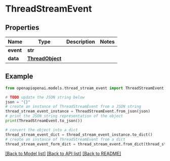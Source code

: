 # ThreadStreamEvent


## Properties

Name | Type | Description | Notes
------------ | ------------- | ------------- | -------------
**event** | **str** |  | 
**data** | [**ThreadObject**](ThreadObject.md) |  | 

## Example

```python
from openapiopenai.models.thread_stream_event import ThreadStreamEvent

# TODO update the JSON string below
json = "{}"
# create an instance of ThreadStreamEvent from a JSON string
thread_stream_event_instance = ThreadStreamEvent.from_json(json)
# print the JSON string representation of the object
print(ThreadStreamEvent.to_json())

# convert the object into a dict
thread_stream_event_dict = thread_stream_event_instance.to_dict()
# create an instance of ThreadStreamEvent from a dict
thread_stream_event_form_dict = thread_stream_event.from_dict(thread_stream_event_dict)
```
[[Back to Model list]](../README.md#documentation-for-models) [[Back to API list]](../README.md#documentation-for-api-endpoints) [[Back to README]](../README.md)


